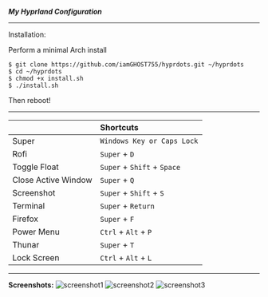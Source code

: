 ***My Hyprland Configuration***

---
Installation:

Perform a minimal Arch install
```
$ git clone https://github.com/iamGHOST755/hyprdots.git ~/hyprdots
$ cd ~/hyprdots
$ chmod +x install.sh
$ ./install.sh
```
Then reboot!

---
| | Shortcuts |
| :----- | :------ |
| Super | `Windows Key or Caps Lock` |
| Rofi | `Super` + `D` |
| Toggle Float | `Super` + `Shift` + `Space` |
| Close Active Window | `Super` + `Q` |
| Screenshot | `Super` + `Shift` + `S` |
| Terminal | `Super` + `Return` |
| Firefox | `Super` + `F` |
| Power Menu | `Ctrl` + `Alt` + `P` |
| Thunar | `Super` + `T` |
| Lock Screen | `Ctrl` + `Alt` + `L` |

---
**Screenshots:**
![screenshot1](https://github.com/iamGHOST755/hyprdots/blob/main/assets/screenshot1.png)
![screenshot2](https://github.com/iamGHOST755/hyprdots/blob/main/assets/screenshot2.png)
![screenshot3](https://github.com/iamGHOST755/hyprdots/blob/main/assets/screenshot3.png)
